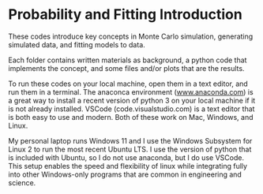 # Probability and Fitting Introduction
These codes introduce key concepts in Monte Carlo simulation, generating simulated data, and fitting models to data.

Each folder contains written materials as background, a python code that implements the concept, and some files and/or plots that are the results.

To run these codes on your local machine, open them in a text editor, and run them in a terminal. The anaconca environment (www.anaconda.com) is a great way to install a recent version of python 3 on your local machine if it is not already installed. VSCode (code.visualstudio.com) is a text editor that is both easy to use and modern. Both of these work on Mac, Windows, and Linux.

My personal laptop runs Windows 11 and I use the Windows Subsystem for Linux 2 to run the most recent Ubuntu LTS. I use the version of python that is included with Ubuntu, so I do not use anaconda, but I do use VSCode. This setup enables the speed and flexibility of linux while integrating fully into other Windows-only programs that are common in engineering and science.
